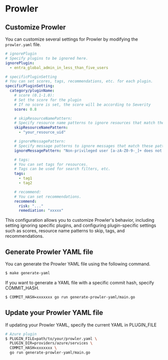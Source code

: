 # Prowler

## Customize Prowler

You can customize several settings for Prowler by modifying the `prowler.yaml` file.

```yaml
# ignorePlugin
# Specify plugins to be ignored here.
ignorePlugin:
  - entra_global_admin_in_less_than_five_users

# specificPluginSetting
# You can set scores, tags, recommendations, etc. for each plugin.
specificPluginSetting:
  category/pluginName:
    # score (0.1-1.0):
    # Set the score for the plugin
    # If no score is set, the score will be according to Severity
    score: 0.8

    # skipResourceNamePattern:
    # Specify resource name patterns to ignore resources that match these patterns.
    skipResourceNamePattern:
      - "your_resource_uid"

    # ignoreMessagePattern:
    # Specify message patterns to ignore messages that match these patterns.
    ignoreMessagePattern: "Non-privileged user [a-zA-Z0-9-_]+ does not have MFA."

    # tags:
    # You can set tags for resources.
    # Tags can be used for search filters, etc.
    tags:
      - tag1
      - tag2

    # recommend:
    # You can set recommendations.
    recommend:
      risk: "..."
      remediation: "xxxxx"
```

This configuration allows you to customize Prowler's behavior, including setting ignoring specific plugins, and configuring plugin-specific settings such as scores, resource name patterns to skip, tags, and recommendations.

## Generate Prowler YAML file

You can generate the Prowler YAML file using the following command.

```bash
$ make generate-yaml
```

If you want to generate a YAML file with a specific commit hash, specify COMMIT_HASH.

```bash
$ COMMIT_HASH=xxxxxxx go run generate-prowler-yaml/main.go
```


## Update your Prowler YAML file

If updating your Prowler YAML, specify the current YAML in PLUGIN_FILE

```bash
# Azure plugin
$ PLUGIN_FILE=path/to/your/prowler.yaml \
  PLUGIN_DIR=providers/azure/services \
  COMMIT_HASH=xxxxxxx \
  go run generate-prowler-yaml/main.go
```

